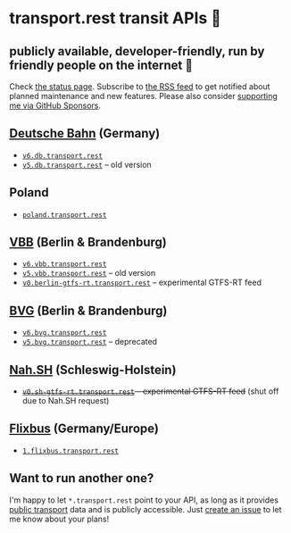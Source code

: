 # transport.rest transit APIs 🚂

## publicly available, developer-friendly, run by friendly people on the internet 👋

Check [the status page](https://stats.uptimerobot.com/57wNLs39M). Subscribe to [the RSS feed](https://transport.rest/feed.xml) to get notified about planned maintenance and new features. Please also consider [supporting me via GitHub Sponsors](https://github.com/sponsors/derhuerst).

## [Deutsche Bahn](https://en.wikipedia.org/wiki/Deutsche_Bahn) (Germany)

- [`v6.db.transport.rest`](https://v6.db.transport.rest/)
- [`v5.db.transport.rest`](https://v5.db.transport.rest/) – old version

## Poland

- [`poland.transport.rest`](https://poland.transport.rest/)

## [VBB](https://en.wikipedia.org/wiki/Verkehrsverbund_Berlin-Brandenburg) (Berlin & Brandenburg)

- [`v6.vbb.transport.rest`](https://v6.vbb.transport.rest/)
- [`v5.vbb.transport.rest`](https://v5.vbb.transport.rest/) – old version
- [`v0.berlin-gtfs-rt.transport.rest`](https://v0.berlin-gtfs-rt.transport.rest/) – experimental GTFS-RT feed

## [BVG](https://en.wikipedia.org/wiki/Berliner_Verkehrsbetriebe) (Berlin & Brandenburg)

- [`v6.bvg.transport.rest`](https://v6.bvg.transport.rest/)
- [`v5.bvg.transport.rest`](https://v5.bvg.transport.rest/) – deprecated

## [Nah.SH](https://de.wikipedia.org/wiki/Nahverkehrsverbund_Schleswig-Holstein) (Schleswig-Holstein)

- ~~[`v0.sh-gtfs-rt.transport.rest`](https://v0.sh-gtfs-rt.transport.rest/) – experimental GTFS-RT feed~~ (shut off due to Nah.SH request)

## [Flixbus](https://en.wikipedia.org/wiki/Flixbus) (Germany/Europe)

- [`1.flixbus.transport.rest`](https://github.com/juliuste/meinfernbus-rest/blob/main/readme.md)

## Want to run another one?

I'm happy to let `*.transport.rest` point to your API, as long as it provides [public transport](https://en.wikipedia.org/wiki/Public_transport) data and is publicly accessible. Just [create an issue](https://github.com/derhuerst/transport.rest/issues/new) to let me know about your plans!
